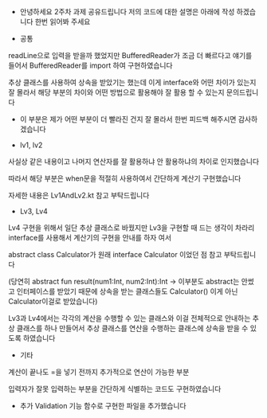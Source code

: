 - 안녕하세요 2주차 과제 공유드립니다 저의 코드에 대한 설명은 아래에 작성 하겠습니다 한번 읽어봐 주세요

- 공통

readLine으로 입력을 받을까 했었지만 BufferedReader가 조금 더 빠르다고 얘기를 들어서 BufferedReader를 import 하여 구현하였습니다

추상 클래스를 사용하여 상속을 받았기는 했는데 이게 interface와 어떤 차이가 있는지 잘 몰라서 해당 부분의 차이와 어떤 방법으로 활용해야 잘 활용 할 수 있는지 문의드립니다

- 이 부분은 제가 어떤 부분이 더 빨라진 건지 잘 몰라서 한번 피드백 해주시면 감사하겠습니다

- lv1, lv2
  
사실상 같은 내용이고 나머지 연산자를 잘 활용하냐 안 활용하냐의 차이로 인지했습니다

따라서 해당 부분은 when문을 적절히 사용하여서 간단하게 계산기 구현했습니다

자세한 내용은 Lv1AndLv2.kt 참고 부탁드립니다

- Lv3, Lv4

Lv4 구현을 위해서 일단 추상 클래스로 바꿨지만 Lv3을 구현할 때 드는 생각이 차라리 interface를 사용해서 계산기의 구현을 안내를 하자 여서

abstract class Calculator가 원래 interface Calculator 이었던 점 참고 부탁드립니다

(당연히 abstract fun result(num1:Int, num2:Int):Int -> 이부분도 abstract는 안썼고 인터페이스를 받았기 때문에 상속을 받는 클래스들도 Calculator() 이게 아닌 Calculator이걸로 받았습니다)

Lv3과 Lv4에서는 각각의 계산을 수행할 수 있는 클래스와 이걸 전체적으로 안내하는 추상 클래스를 하나 만들어서 추상 클래스를 연산을 수행하는 클래스에 상속을 받을 수 있도록 하였습니다

- 기타

계산이 끝나도 =을 넣기 전까지 추가적으로 연산이 가능한 부분

입력자가 잘못 입력하는 부분을 간단하게 식별하는 코드도 구현하였습니다

+ 추가
Validation 기능 함수로 구현한 파일을 추가했습니다
